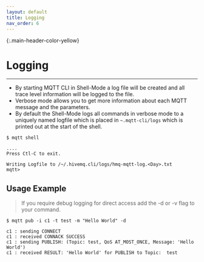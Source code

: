 ```yaml
---
layout: default
title: Logging
nav_order: 6
---
```


{:.main-header-color-yellow}
# Logging
***

* By starting MQTT CLI in Shell-Mode a log file will be created and all trace level information will be logged to the file.
* Verbose mode allows you to get more information about each MQTT message and the parameters.
* By default the Shell-Mode logs all commands in verbose mode to a uniquely named logfile which is placed in ``~.mqtt-cli/logs`` which is printed out at the start of the shell.

```
$ mqtt shell 

....
Press Ctl-C to exit.

Writing Logfile to /~/.hivemq.cli/logs/hmq-mqtt-log.<Day>.txt
mqtt>
```



## Usage Example
> If you require debug logging for direct access add the -d or -v flag to your command.


```
$ mqtt pub -i c1 -t test -m "Hello World" -d 

c1 : sending CONNECT
c1 : received CONNACK SUCCESS
c1 : sending PUBLISH: (Topic: test, QoS AT_MOST_ONCE, Message: 'Hello World')
c1 : received RESULT: 'Hello World' for PUBLISH to Topic:  test

```
